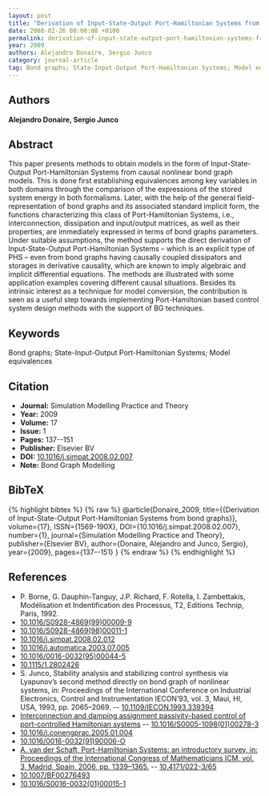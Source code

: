 ```yaml
---
layout: post
title: "Derivation of Input-State-Output Port-Hamiltonian Systems from bond graphs"
date: 2008-02-26 00:00:00 +0100
permalink: derivation-of-input-state-output-port-hamiltonian-systems-from-bond-graphs
year: 2009
authors: Alejandro Donaire, Sergio Junco
category: journal-article
tag: Bond graphs; State-Input-Output Port-Hamiltonian Systems; Model equivalences
---
```

 
## Authors
**Alejandro Donaire, Sergio Junco**
 
## Abstract
This paper presents methods to obtain models in the form of Input-State-Output Port-Hamiltonian Systems from causal nonlinear bond graph models. This is done first establishing equivalences among key variables in both domains through the comparison of the expressions of the stored system energy in both formalisms. Later, with the help of the general field-representation of bond graphs and its associated standard implicit form, the functions characterizing this class of Port-Hamiltonian Systems, i.e., interconnection, dissipation and input/output matrices, as well as their properties, are immediately expressed in terms of bond graphs parameters. Under suitable assumptions, the method supports the direct derivation of Input-State-Output Port-Hamiltonian Systems – which is an explicit type of PHS – even from bond graphs having causally coupled dissipators and storages in derivative causality, which are known to imply algebraic and implicit differential equations. The methods are illustrated with some application examples covering different causal situations. Besides its intrinsic interest as a technique for model conversion, the contribution is seen as a useful step towards implementing Port-Hamiltonian based control system design methods with the support of BG techniques.
 
## Keywords
Bond graphs; State-Input-Output Port-Hamiltonian Systems; Model equivalences
 
## Citation
- **Journal:** Simulation Modelling Practice and Theory
- **Year:** 2009
- **Volume:** 17
- **Issue:** 1
- **Pages:** 137--151
- **Publisher:** Elsevier BV
- **DOI:** [10.1016/j.simpat.2008.02.007](https://doi.org/10.1016/j.simpat.2008.02.007)
- **Note:** Bond Graph Modelling
 
## BibTeX
{% highlight bibtex %}
{% raw %}
@article{Donaire_2009,
  title={{Derivation of Input-State-Output Port-Hamiltonian Systems from bond graphs}},
  volume={17},
  ISSN={1569-190X},
  DOI={10.1016/j.simpat.2008.02.007},
  number={1},
  journal={Simulation Modelling Practice and Theory},
  publisher={Elsevier BV},
  author={Donaire, Alejandro and Junco, Sergio},
  year={2009},
  pages={137--151}
}
{% endraw %}
{% endhighlight %}
 
## References
- P. Borne, G. Dauphin-Tanguy, J.P. Richard, F. Rotella, I. Zambettakis, Modélisation et Indentification des Processus, T2, Editions Technip, Paris, 1992.
- [10.1016/S0928-4869(99)00009-9](https://doi.org/10.1016/S0928-4869(99)00009-9)
- [10.1016/S0928-4869(98)00011-1](https://doi.org/10.1016/S0928-4869(98)00011-1)
- [10.1016/j.simpat.2008.02.012](https://doi.org/10.1016/j.simpat.2008.02.012)
- [10.1016/j.automatica.2003.07.005](https://doi.org/10.1016/j.automatica.2003.07.005)
- [10.1016/0016-0032(95)00044-5](https://doi.org/10.1016/0016-0032(95)00044-5)
- [10.1115/1.2802426](https://doi.org/10.1115/1.2802426)
- S. Junco, Stability analysis and stabilizing control synthesis via Lyapunov’s second method directly on bond graph of nonlinear systems, in: Proceedings of the International Conference on Industrial Electronics, Control and Instrumentation IECON’93, vol. 3, Maui, HI, USA, 1993, pp. 2065–2069. -- [10.1109/IECON.1993.339394](https://doi.org/10.1109/IECON.1993.339394)
- [Interconnection and damping assignment passivity-based control of port-controlled Hamiltonian systems](interconnection-and-damping-assignment-passivity-based-control-of-port-controlled-hamiltonian-systems) -- [10.1016/S0005-1098(01)00278-3](https://doi.org/10.1016/S0005-1098(01)00278-3)
- [10.1016/j.conengprac.2005.01.004](https://doi.org/10.1016/j.conengprac.2005.01.004)
- [10.1016/0016-0032(91)90006-O](https://doi.org/10.1016/0016-0032(91)90006-O)
- [A. van der Schaft, Port-Hamiltonian Systems: an introductory survey, in: Proceedings of the International Congress of Mathematicians ICM, vol. 3, Madrid, Spain, 2006, pp. 1339–1365.](port-hamiltonian-systems-an-introductory-survey) -- [10.4171/022-3/65](https://doi.org/10.4171/022-3/65)
- [10.1007/BF00276493](https://doi.org/10.1007/BF00276493)
- [10.1016/S0016-0032(01)00015-1](https://doi.org/10.1016/S0016-0032(01)00015-1)

